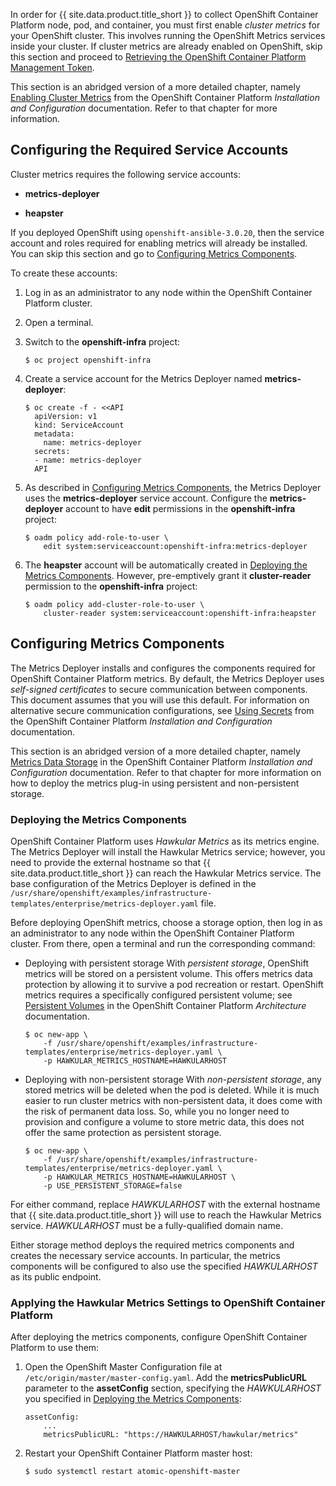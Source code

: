 In order for {{ site.data.product.title_short }} to collect OpenShift Container Platform node, pod, and container, you must first enable *cluster
metrics* for your OpenShift cluster. This involves running the OpenShift
Metrics services inside your cluster. If cluster metrics are already
enabled on OpenShift, skip this section and proceed to
[Retrieving the OpenShift Container Platform Management Token](#retrieving-the-openshift-container-platform-management-token).

<div class="note">

This section is an abridged version of a more detailed chapter, namely
[Enabling Cluster Metrics](https://access.redhat.com/documentation/en-us/openshift_container_platform/3.9/html/installation_and_configuration/install-config-cluster-metrics)
from the OpenShift Container Platform *Installation and Configuration*
documentation. Refer to that chapter for more information.

</div>

## Configuring the Required Service Accounts

Cluster metrics requires the following service accounts:

  - **metrics-deployer**

  - **heapster**

<div class="important">

If you deployed OpenShift using `openshift-ansible-3.0.20`, then the
service account and roles required for enabling metrics will already be
installed. You can skip this section and go to [Configuring Metrics
Components](#ocp-metrics-storage).

</div>

To create these accounts:

1.  Log in as an administrator to any node within the OpenShift
    Container Platform cluster.

2.  Open a terminal.

3.  Switch to the **openshift-infra** project:

        $ oc project openshift-infra

4.  Create a service account for the Metrics Deployer named
    **metrics-deployer**:

        $ oc create -f - <<API
          apiVersion: v1
          kind: ServiceAccount
          metadata:
            name: metrics-deployer
          secrets:
          - name: metrics-deployer
          API

5.  As described in [Configuring Metrics Components](#ocp-metrics-storage), the Metrics Deployer uses the
    **metrics-deployer** service account. Configure the
    **metrics-deployer** account to have **edit** permissions in the
    **openshift-infra** project:

        $ oadm policy add-role-to-user \
            edit system:serviceaccount:openshift-infra:metrics-deployer

6.  The **heapster** account will be automatically created in [Deploying the Metrics Components](#ocp-metrics-deploy). However, pre-emptively
    grant it **cluster-reader** permission to the **openshift-infra**
    project:

        $ oadm policy add-cluster-role-to-user \
            cluster-reader system:serviceaccount:openshift-infra:heapster

## Configuring Metrics Components

The Metrics Deployer installs and configures the components required for
OpenShift Container Platform metrics. By default, the Metrics Deployer
uses *self-signed certificates* to secure communication between
components. This document assumes that you will use this default. For
information on alternative secure communication configurations, see
[Using Secrets](https://access.redhat.com/documentation/en-us/openshift_container_platform/3.9/html/installation_and_configuration/install-config-cluster-metrics#metrics-using-secrets)
from the OpenShift Container Platform *Installation and Configuration*
documentation.

<div class="note">

This section is an abridged version of a more detailed chapter, namely
[Metrics Data Storage](https://access.redhat.com/documentation/en-us/openshift_container_platform/3.9/html/installation_and_configuration/install-config-cluster-metrics#metrics-data-storage)
in the OpenShift Container Platform *Installation and Configuration*
documentation. Refer to that chapter for more information on how to
deploy the metrics plug-in using persistent and non-persistent storage.

</div>

### Deploying the Metrics Components

OpenShift Container Platform uses *Hawkular Metrics* as its metrics
engine. The Metrics Deployer will install the Hawkular Metrics service;
however, you need to provide the external hostname so that
{{ site.data.product.title_short }} can reach the Hawkular Metrics service. The base configuration of the Metrics Deployer is defined in the
`/usr/share/openshift/examples/infrastructure-templates/enterprise/metrics-deployer.yaml`
file.

Before deploying OpenShift metrics, choose a storage option, then log in
as an administrator to any node within the OpenShift Container Platform
cluster. From there, open a terminal and run the corresponding command:

  - Deploying with persistent storage
    With *persistent storage*, OpenShift metrics will be stored on a
    persistent volume. This offers metrics data protection by allowing
    it to survive a pod recreation or restart. OpenShift metrics
    requires a specifically configured persistent volume; see
    [Persistent Volumes](https://access.redhat.com/documentation/en-us/openshift_container_platform/3.9/html/architecture/additional-concepts#persistent-volumes)
    in the OpenShift Container Platform *Architecture* documentation.

        $ oc new-app \
            -f /usr/share/openshift/examples/infrastructure-templates/enterprise/metrics-deployer.yaml \
            -p HAWKULAR_METRICS_HOSTNAME=HAWKULARHOST

  - Deploying with non-persistent storage
    With *non-persistent storage*, any stored metrics will be deleted
    when the pod is deleted. While it is much easier to run cluster
    metrics with non-persistent data, it does come with the risk of
    permanent data loss. So, while you no longer need to provision and
    configure a volume to store metric data, this does not offer the
    same protection as persistent storage.

        $ oc new-app \
            -f /usr/share/openshift/examples/infrastructure-templates/enterprise/metrics-deployer.yaml \
            -p HAWKULAR_METRICS_HOSTNAME=HAWKULARHOST \
            -p USE_PERSISTENT_STORAGE=false

For either command, replace *HAWKULARHOST* with the external hostname
that {{ site.data.product.title_short }} will use to reach the Hawkular Metrics
service. *HAWKULARHOST* must be a fully-qualified domain name.

Either storage method deploys the required metrics components and
creates the necessary service accounts. In particular, the metrics
components will be configured to also use the specified *HAWKULARHOST*
as its public endpoint.

### Applying the Hawkular Metrics Settings to OpenShift Container Platform

After deploying the metrics components, configure OpenShift Container
Platform to use them:

1.  Open the OpenShift Master Configuration file at
    `/etc/origin/master/master-config.yaml`. Add the
    **metricsPublicURL** parameter to the **assetConfig** section,
    specifying the *HAWKULARHOST* you specified in [Deploying the
    Metrics Components](#ocp-metrics-deploy):

        assetConfig:
            ...
            metricsPublicURL: "https://HAWKULARHOST/hawkular/metrics"

2.  Restart your OpenShift Container Platform master host:

        $ sudo systemctl restart atomic-openshift-master
